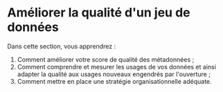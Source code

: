 # Améliorer la qualité d'un jeu de données

Dans cette section, vous apprendrez :&#x20;

1. Comment améliorer votre score de qualité des métadonnées ;
2. Comment comprendre et mesurer les usages de vos données et ainsi adapter la qualité aux usages nouveaux engendrés par l'ouverture ;
3. Comment mettre en place une stratégie organisationnelle adéquate.&#x20;
